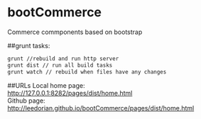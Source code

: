 # bootCommerce
Commerce commponents based on bootstrap


##grunt tasks:<br>
```Bash
grunt //rebuild and run http server
grunt dist // run all build tasks
grunt watch // rebuild when files have any changes
```
##URLs
Local home page:<br>
http://127.0.0.1:8282/pages/dist/home.html<br>
Github page:<br>
http://leedorian.github.io/bootCommerce/pages/dist/home.html
